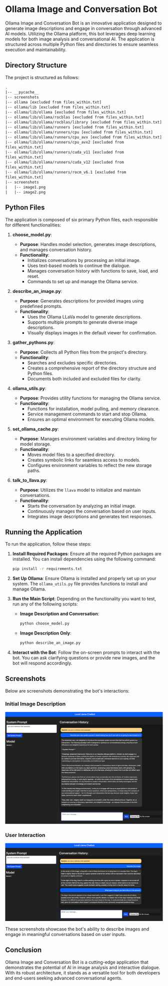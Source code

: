 # Ollama Image and Conversation Bot

Ollama Image and Conversation Bot is an innovative application designed to generate image descriptions and engage in conversation through advanced AI models. Utilizing the Ollama platform, this bot leverages deep learning models for both image analysis and conversational AI. The application is structured across multiple Python files and directories to ensure seamless execution and maintainability.

## Directory Structure

The project is structured as follows:

```
.
|-- __pycache__
|-- screenshots
|-- ollama [excluded from files_within.txt]
|-- ollama/lib [excluded from files_within.txt]
|-- ollama/lib/ollama [excluded from files_within.txt]
|-- ollama/lib/ollama/rocblas [excluded from files_within.txt]
|-- ollama/lib/ollama/rocblas/library [excluded from files_within.txt]
|-- ollama/lib/ollama/runners [excluded from files_within.txt]
|-- ollama/lib/ollama/runners/cpu [excluded from files_within.txt]
|-- ollama/lib/ollama/runners/cpu_avx [excluded from files_within.txt]
|-- ollama/lib/ollama/runners/cpu_avx2 [excluded from files_within.txt]
|-- ollama/lib/ollama/runners/cuda_v11 [excluded from files_within.txt]
|-- ollama/lib/ollama/runners/cuda_v12 [excluded from files_within.txt]
|-- ollama/lib/ollama/runners/rocm_v6.1 [excluded from files_within.txt]
|-- screenshots
|   |-- image1.png
|   |-- image2.png
```

## Python Files

The application is composed of six primary Python files, each responsible for different functionalities:

1. **choose_model.py**: 
   - **Purpose**: Handles model selection, generates image descriptions, and manages conversation history.
   - **Functionality**:
     - Initializes conversations by processing an initial image.
     - Uses text-based models to continue the dialogue.
     - Manages conversation history with functions to save, load, and reset.
     - Commands to set up and manage the Ollama service.

2. **describe_an_image.py**: 
   - **Purpose**: Generates descriptions for provided images using predefined prompts.
   - **Functionality**:
     - Uses the Ollama LLaVa model to generate descriptions.
     - Supports multiple prompts to generate diverse image descriptions.
     - Visually displays images in the default viewer for confirmation.

3. **gather_pythons.py**: 
   - **Purpose**: Collects all Python files from the project's directory.
   - **Functionality**:
     - Searches and excludes specific directories.
     - Creates a comprehensive report of the directory structure and Python files.
     - Documents both included and excluded files for clarity.

4. **ollama_utils.py**: 
   - **Purpose**: Provides utility functions for managing the Ollama service.
   - **Functionality**:
     - Functions for installation, model pulling, and memory clearance.
     - Service management commands to start and stop Ollama.
     - Ensures an optimal environment for executing Ollama models.

5. **set_ollama_cache.py**: 
   - **Purpose**: Manages environment variables and directory linking for model storage.
   - **Functionality**:
     - Moves model files to a specified directory.
     - Creates symbolic links for seamless access to models.
     - Configures environment variables to reflect the new storage paths.

6. **talk_to_llava.py**: 
   - **Purpose**: Utilizes the `llava` model to initialize and maintain conversations.
   - **Functionality**:
     - Starts the conversation by analyzing an initial image.
     - Continuously manages the conversation based on user inputs.
     - Integrates image descriptions and generates text responses.

## Running the Application

To run the application, follow these steps:

1. **Install Required Packages**: Ensure all the required Python packages are installed. You can install dependencies using the following command:
   ```sh
   pip install -r requirements.txt
   ```

2. **Set Up Ollama**: Ensure Ollama is installed and properly set up on your system. The `ollama_utils.py` file provides functions to install and manage Ollama.

3. **Run the Main Script**: Depending on the functionality you want to test, run any of the following scripts:
   - **Image Description and Conversation**:
     ```sh
     python choose_model.py
     ```
   - **Image Description Only**:
     ```sh
     python describe_an_image.py
     ```

4. **Interact with the Bot**: Follow the on-screen prompts to interact with the bot. You can ask clarifying questions or provide new images, and the bot will respond accordingly.

## Screenshots

Below are screenshots demonstrating the bot's interactions:

### Initial Image Description
![Initial Image Description](./screenshots/local1.png)

### User Interaction
![User Interaction](./screenshots/local2.png)

These screenshots showcase the bot's ability to describe images and engage in meaningful conversations based on user inputs.

## Conclusion

Ollama Image and Conversation Bot is a cutting-edge application that demonstrates the potential of AI in image analysis and interactive dialogue. With its robust architecture, it stands as a versatile tool for both developers and end-users seeking advanced conversational agents.
